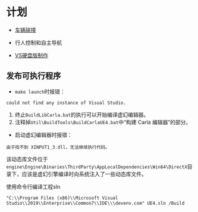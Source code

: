 # 计划

* [车辆碰撞](https://github.com/OpenRadioss/OpenRadioss)

* 行人控制和自主导航

* [VS硬盘版制作](https://theoractice.github.io/)


## 发布可执行程序
* `make launch`时报错：
```text
could not find any instance of Visual Studio.
```
1. 终止`BuildLibCarla.bat`的执行可以开始编译虚幻编辑器。
2. 注释掉`Util\BuildTools\BuildCarlaUE4.bat`中“构建 Carla 编辑器”的部分。


* 启动虚幻编辑器时报错：
```text
由于找不到 XINPUT1_3.dll，无法继续执行代码。
```
该动态库文件位于`engine\Engine\Binaries\ThirdParty\AppLocalDependencies\Win64\DirectX`目录下，应该是虚幻引擎编译时向系统注入了一些动态库文件。

使用命令行编译工程sln
```shell
"C:\\Program Files (x86)\\Microsoft Visual Studio\\2019\\Enterprise\\Common7\\IDE\\\devenv.com" UE4.sln /Build
```